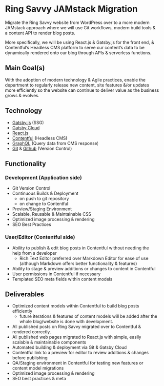 # Ring Savvy JAMstack Migration

Migrate the Ring Savvy website from WordPress over to a more modern JAMstack approach where we will use Git workflows, modern build tools & a content API to render blog posts.

More specifically, we will be using React.js & Gatsby.js for the front end, & Contentful’s Headless CMS platform to serve our content’s data to be dynamically rendered onto our blog through APIs & serverless functions.

## Main Goal(s)

With the adoption of modern technology & Agile practices, enable the department to regularly release new content, site features &/or updates more efficiently so the website can continue to deliver value as the business grows & evolves.

## Technology

- [Gatsby.js](https://www.gatsbyjs.com/) (SSG)
- [Gatsby Cloud](https://www.gatsbyjs.com/cloud/)
- [React.js](https://reactjs.org/)
- [Contentful](https://www.contentful.com/) (Headless CMS)
- [GraphQL](https://graphql.org/) (Query data from CMS response)
- [Git](https://git-scm.com/) & [Github](https://github.com/) (Version Control)

## Functionality

### Development (Application side)

- Git Version Control
- Continuous Builds & Deployment
  - on push to git repository
  - on change to Contentful
- Preview/Staging Environment
- Scalable, Reusable & Maintainable CSS
- Optimized image processing & rendering
- SEO Best Practices

### User/Editor (Contentful side)

- Ability to publish & edit blog posts in Contentful without needing the help from a developer
  - Rich Text Editor preferred over Markdown Editor for ease of use (although Markdown offers better functionality & features)
- Ability to stage & preview additions or changes to content in Contentful
- User permissions in Contentful if necessary
- Templated SEO meta fields within content models

## Deliverables

- Optimized content models within Contentful to build blog posts efficiently
  - future iterations & features of content models will be added after the whole blog/website is done with development.
- All published posts on Ring Savvy migrated over to Contentful & rendered correctly.
- All published web pages migrated to React.js with simple, easily scalable & maintainable components
- Automated building & deployment via Git & Gatsby Cloud
- Contentful link to a preview for editor to review additions & changes before publishing
- QA/Staging environment in Contentful for testing new features or content model migrations
- Optimized image processing & rendering
- SEO best practices & meta
